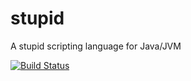stupid
======

A stupid scripting language for Java/JVM

[![Build Status](https://travis-ci.org/madisp/stupid.png?branch=master)](https://travis-ci.org/madisp/stupid)
